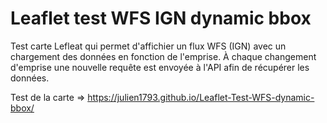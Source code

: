 # Leaflet test WFS IGN dynamic bbox
Test carte Lefleat qui permet d'affichier un flux WFS (IGN) avec un chargement des données en fonction de l'emprise. À chaque changement d'emprise une nouvelle requête est envoyée à l'API afin de récupérer les données.

Test de la carte => https://julien1793.github.io/Leaflet-Test-WFS-dynamic-bbox/
